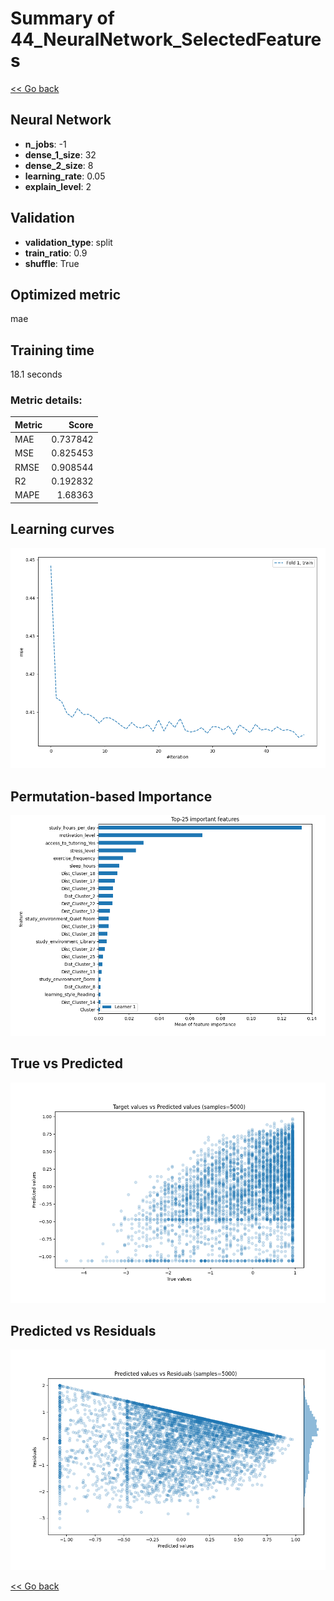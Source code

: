 # Summary of 44_NeuralNetwork_SelectedFeatures

[<< Go back](../README.md)


## Neural Network
- **n_jobs**: -1
- **dense_1_size**: 32
- **dense_2_size**: 8
- **learning_rate**: 0.05
- **explain_level**: 2

## Validation
 - **validation_type**: split
 - **train_ratio**: 0.9
 - **shuffle**: True

## Optimized metric
mae

## Training time

18.1 seconds

### Metric details:
| Metric   |    Score |
|:---------|---------:|
| MAE      | 0.737842 |
| MSE      | 0.825453 |
| RMSE     | 0.908544 |
| R2       | 0.192832 |
| MAPE     | 1.68363  |



## Learning curves
![Learning curves](learning_curves.png)

## Permutation-based Importance
![Permutation-based Importance](permutation_importance.png)
## True vs Predicted

![True vs Predicted](true_vs_predicted.png)


## Predicted vs Residuals

![Predicted vs Residuals](predicted_vs_residuals.png)



[<< Go back](../README.md)
